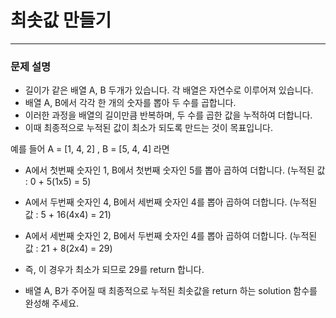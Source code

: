 # 최솟값 만들기
***

### 문제 설명

- 길이가 같은 배열 A, B 두개가 있습니다. 각 배열은 자연수로 이루어져 있습니다.
- 배열 A, B에서 각각 한 개의 숫자를 뽑아 두 수를 곱합니다.
- 이러한 과정을 배열의 길이만큼 반복하며, 두 수를 곱한 값을 누적하여 더합니다. 
- 이때 최종적으로 누적된 값이 최소가 되도록 만드는 것이 목표입니다. 

예를 들어 A = [1, 4, 2] , B = [5, 4, 4] 라면

- A에서 첫번째 숫자인 1, B에서 첫번째 숫자인 5를 뽑아 곱하여 더합니다. (누적된 값 : 0 + 5(1x5) = 5)
- A에서 두번째 숫자인 4, B에서 세번째 숫자인 4를 뽑아 곱하여 더합니다. (누적된 값 : 5 + 16(4x4) = 21)
- A에서 세번째 숫자인 2, B에서 두번째 숫자인 4를 뽑아 곱하여 더합니다. (누적된 값 : 21 + 8(2x4) = 29)
- 즉, 이 경우가 최소가 되므로 29를 return 합니다.

- 배열 A, B가 주어질 때 최종적으로 누적된 최솟값을 return 하는 solution 함수를 완성해 주세요.